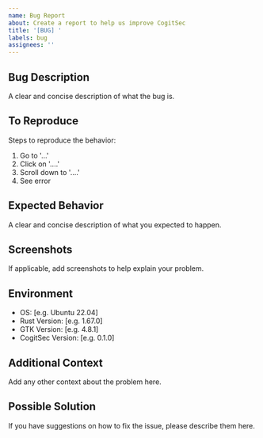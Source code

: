 ```yaml
---
name: Bug Report
about: Create a report to help us improve CogitSec
title: '[BUG] '
labels: bug
assignees: ''
---
```


## Bug Description
A clear and concise description of what the bug is.

## To Reproduce
Steps to reproduce the behavior:
1. Go to '...'
2. Click on '....'
3. Scroll down to '....'
4. See error

## Expected Behavior
A clear and concise description of what you expected to happen.

## Screenshots
If applicable, add screenshots to help explain your problem.

## Environment
 - OS: [e.g. Ubuntu 22.04]
 - Rust Version: [e.g. 1.67.0]
 - GTK Version: [e.g. 4.8.1]
 - CogitSec Version: [e.g. 0.1.0]

## Additional Context
Add any other context about the problem here.

## Possible Solution
If you have suggestions on how to fix the issue, please describe them here. 